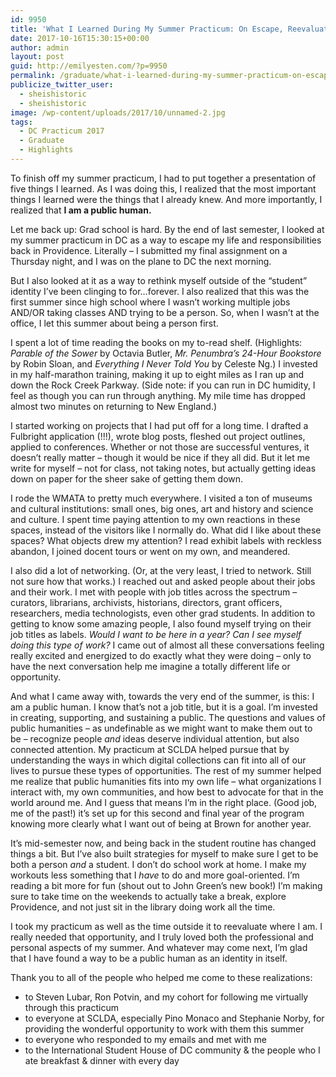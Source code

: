 ```yaml
---
id: 9950
title: 'What I Learned During My Summer Practicum: On Escape, Reevaluation, and Being a Public Human'
date: 2017-10-16T15:30:15+00:00
author: admin
layout: post
guid: http://emilyesten.com/?p=9950
permalink: /graduate/what-i-learned-during-my-summer-practicum-on-escape-reevaluation-and-being-a-public-human/
publicize_twitter_user:
  - sheishistoric
  - sheishistoric
image: /wp-content/uploads/2017/10/unnamed-2.jpg
tags:
  - DC Practicum 2017
  - Graduate
  - Highlights
---
```

To finish off my summer practicum, I had to put together a presentation of five things I learned. As I was doing this, I realized that the most important things I learned were the things that I already knew. And more importantly, I realized that **I am a public human.**

Let me back up: Grad school is hard. By the end of last semester, I looked at my summer practicum in DC as a way to escape my life and responsibilities back in Providence. Literally – I submitted my final assignment on a Thursday night, and I was on the plane to DC the next morning.

But I also looked at it as a way to rethink myself outside of the &#8220;student&#8221; identity I&#8217;ve been clinging to for…forever. I also realized that this was the first summer since high school where I wasn&#8217;t working multiple jobs AND/OR taking classes AND trying to be a person. So, when I wasn&#8217;t at the office, I let this summer about being a person first.

I spent a lot of time reading the books on my to-read shelf. (Highlights: _Parable of the Sower_ by Octavia Butler, _Mr. Penumbra&#8217;s 24-Hour Bookstore_ by Robin Sloan, and _Everything I Never Told You_ by Celeste Ng.) I invested in my half-marathon training, making it up to eight miles as I ran up and down the Rock Creek Parkway. (Side note: if you can run in DC humidity, I feel as though you can run through anything. My mile time has dropped almost two minutes on returning to New England.)

I started working on projects that I had put off for a long time. I drafted a Fulbright application (!!!), wrote blog posts, fleshed out project outlines, applied to conferences. Whether or not those are successful ventures, it doesn&#8217;t really matter – though it would be nice if they all did. But it let me write for myself – not for class, not taking notes, but actually getting ideas down on paper for the sheer sake of getting them down.

I rode the WMATA to pretty much everywhere. I visited a ton of museums and cultural institutions: small ones, big ones, art and history and science and culture. I spent time paying attention to my own reactions in these spaces, instead of the visitors like I normally do. What did I like about these spaces? What objects drew my attention? I read exhibit labels with reckless abandon, I joined docent tours or went on my own, and meandered.

I also did a lot of networking. (Or, at the very least, I tried to network. Still not sure how that works.) I reached out and asked people about their jobs and their work. I met with people with job titles across the spectrum &#8211; curators, librarians, archivists, historians, directors, grant officers, researchers, media technologists, even other grad students. In addition to getting to know some amazing people, I also found myself trying on their job titles as labels. _Would I want to be here in a year? Can I see myself doing this type of work?_ I came out of almost all these conversations feeling really excited and energized to do exactly what they were doing – only to have the next conversation help me imagine a totally different life or opportunity.

And what I came away with, towards the very end of the summer, is this: I am a public human. I know that&#8217;s not a job title, but it is a goal. I&#8217;m invested in creating, supporting, and sustaining a public. The questions and values of public humanities – as undefinable as we might want to make them out to be – recognize people _and_ ideas deserve individual attention, but also connected attention. My practicum at SCLDA helped pursue that by understanding the ways in which digital collections can fit into all of our lives to pursue these types of opportunities. The rest of my summer helped me realize that public humanities fits into my own life &#8211; what organizations I interact with, my own communities, and how best to advocate for that in the world around me. And I guess that means I&#8217;m in the right place. (Good job, me of the past!) it&#8217;s set up for this second and final year of the program knowing more clearly what I want out of being at Brown for another year.

It&#8217;s mid-semester now, and being back in the student routine has changed things a bit. But I&#8217;ve also built strategies for myself to make sure I get to be both a person _and_ a student. I don&#8217;t do school work at home. I make my workouts less something that I _have_ to do and more goal-oriented. I&#8217;m reading a bit more for fun (shout out to John Green&#8217;s new book!) I’m making sure to take time on the weekends to actually take a break, explore Providence, and not just sit in the library doing work all the time.

I took my practicum as well as the time outside it to reevaluate where I am. I really needed that opportunity, and I truly loved both the professional and personal aspects of my summer. And whatever may come next, I&#8217;m glad that I have found a way to be a public human as an identity in itself.

Thank you to all of the people who helped me come to these realizations:

  * to Steven Lubar, Ron Potvin, and my cohort for following me virtually through this practicum
  * to everyone at SCLDA, especially Pino Monaco and Stephanie Norby, for providing the wonderful opportunity to work with them this summer
  * to everyone who responded to my emails and met with me
  * to the International Student House of DC community & the people who I ate breakfast & dinner with every day
